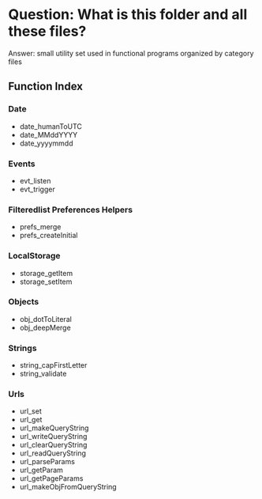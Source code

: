 # Question: What is this folder and all these files?

Answer: small utility set used in functional programs organized by category files


## Function Index
### Date
 *  date_humanToUTC
 *  date_MMddYYYY
 *  date_yyyymmdd

### Events
 *  evt_listen
 *  evt_trigger

### Filteredlist Preferences Helpers
 *  prefs_merge
 *  prefs_createInitial

### LocalStorage
 *  storage_getItem
 *  storage_setItem

### Objects
 *  obj_dotToLiteral
 *  obj_deepMerge

### Strings
 *  string_capFirstLetter
 *  string_validate

### Urls
 *  url_set
 *  url_get
 *  url_makeQueryString
 *  url_writeQueryString
 *  url_clearQueryString
 *  url_readQueryString
 *  url_parseParams
 *  url_getParam
 *  url_getPageParams
 *  url_makeObjFromQueryString